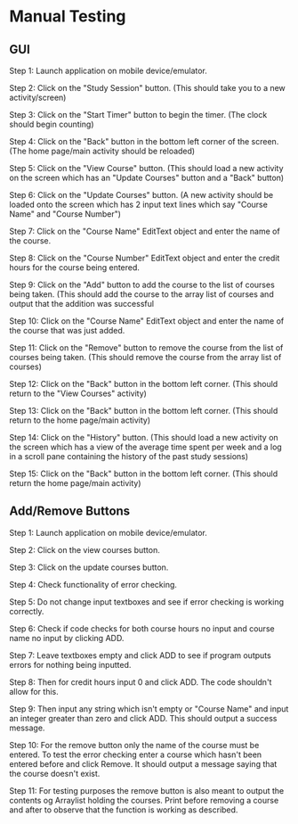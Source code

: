 # Manual Testing

## GUI

Step 1: Launch application on mobile device/emulator.

Step 2: Click on the "Study Session" button. (This should take you to a new activity/screen)

Step 3: Click on the "Start Timer" button to begin the timer. (The clock should begin counting)

Step 4: Click on the "Back" button in the bottom left corner of the screen. (The home page/main activity should be reloaded)

Step 5: Click on the "View Course" button. (This should load a new activity on the screen which has an "Update Courses" button and a "Back" button)

Step 6: Click on the "Update Courses" button. (A new activity should be loaded onto the screen which has 2 input text lines which say "Course Name" and "Course Number")

Step 7: Click on the "Course Name" EditText object and enter the name of the course.

Step 8: Click on the "Course Number" EditText object and enter the credit hours for the course being entered.

Step 9: Click on the "Add" button to add the course to the list of courses being taken. (This should add the course to the array list of courses and output that the addition was successful

Step 10: Click on the "Course Name" EditText object and enter the name of the course that was just added.

Step 11: Click on the "Remove" button to remove the course from the list of courses being taken. (This should remove the course from the array list of courses)

Step 12: Click on the "Back" button in the bottom left corner. (This should return to the "View Courses" activity)

Step 13: Click on the "Back" button in the bottom left corner. (This should return to the home page/main activity)

Step 14: Click on the "History" button. (This should load a new activity on the screen which has a view of the average time spent per week and a log in a scroll pane containing the history of the past study sessions)

Step 15: Click on the "Back" button in the bottom left corner. (This should return the home page/main activity)

## Add/Remove Buttons

Step 1: Launch application on mobile device/emulator.

Step 2: Click on the view courses button.

Step 3: Click on the update courses button.

Step 4: Check functionality of error checking.

Step 5: Do not change input textboxes and see if error checking is working correctly.

Step 6: Check if code checks for both course hours no input and course name no input by clicking ADD.

Step 7: Leave textboxes empty and click ADD to see if program outputs errors for nothing being inputted.

Step 8: Then for credit hours input 0 and click ADD. The code shouldn't allow for this.

Step 9: Then input any string which isn't empty or "Course Name" and input an integer greater than zero and click ADD. This should output a success message.

Step 10: For the remove button only the name of the course must be entered. To test the error checking enter a course which hasn't been entered before and click Remove. It should output a message saying that the course doesn't exist.

Step 11: For testing purposes the remove button is also meant to output the contents og Arraylist holding the courses. Print before removing a course and after to observe that the function is working as described.

